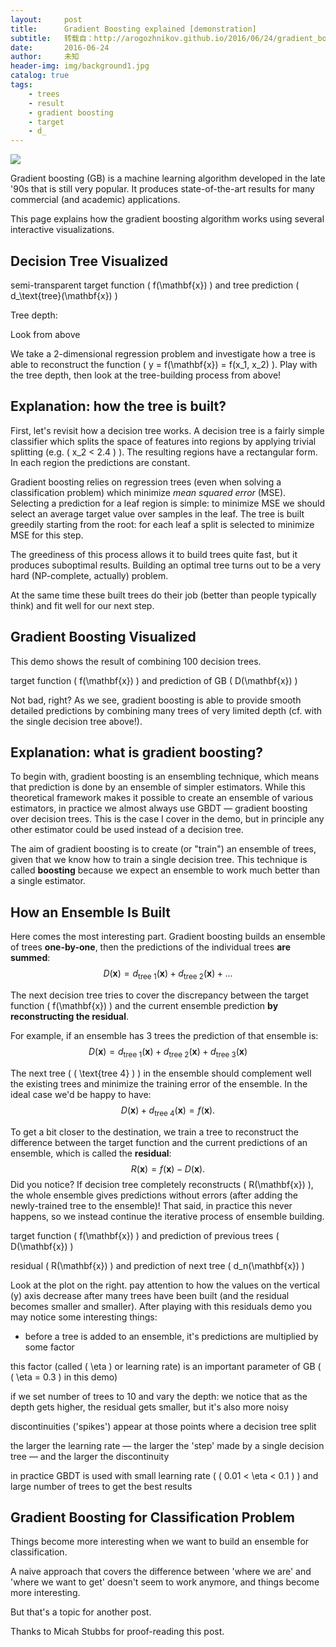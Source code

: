 ```yaml
---
layout:     post
title:      Gradient Boosting explained [demonstration]
subtitle:   转载自：http://arogozhnikov.github.io/2016/06/24/gradient_boosting_explained.html
date:       2016-06-24
author:     未知
header-img: img/background1.jpg
catalog: true
tags:
    - trees
    - result
    - gradient boosting
    - target
    - d_
---
```

![](http://arogozhnikov.github.io/images/gbdt_attractive_picture.png)



 Gradient boosting (GB) is a machine learning algorithm developed in the late '90s that is still very
 popular.
 It produces state-of-the-art results for many commercial (and academic) applications.
 


 This page explains how the gradient boosting algorithm works using several interactive visualizations.
 

## Decision Tree Visualized

semi-transparent target function \( f(\mathbf{x}) \) 
 and tree prediction \( d_\text{tree}(\mathbf{x}) \)
 








Tree depth: 



Look from above



 We take a 2-dimensional regression problem and investigate how a tree is able to reconstruct the function
 \( y = f(\mathbf{x}) = f(x_1, x_2) \).
 Play with the tree depth, then look at the tree-building process from above!
 

## Explanation: how the tree is built?


 First, let's revisit how a decision tree works.
 A decision tree is a fairly simple classifier which splits the space of features into regions by
 applying trivial splitting (e.g. \( x_2 < 2.4 \) ).
 The resulting regions have a rectangular form. In each region the predictions are constant.
 


 Gradient boosting relies on regression trees (even when solving a classification problem) which minimize
 *mean squared error* (MSE).
 Selecting a prediction for a leaf region is simple: to minimize MSE we should select an average target
 value over samples in the leaf.
 The tree is built greedily starting from the root: for each leaf a split is selected to minimize MSE for
 this step.
 


 The greediness of this process allows it to build trees quite fast, but it produces suboptimal results.
 Building an optimal tree turns out to be a very hard (NP-complete, actually) problem.
 


 At the same time these built trees do their job (better than people typically think)
 and fit well for our next step.
 

## Gradient Boosting Visualized


 This demo shows the result of combining 100 decision trees.
 

target function \( f(\mathbf{x}) \) and
 prediction of GB \( D(\mathbf{x}) \)
 






 Not bad, right?
 As we see, gradient boosting is able to provide smooth detailed predictions by combining many trees of very
 limited depth (cf. with the single decision tree above!).
 

## Explanation: what is gradient boosting?



 To begin with, gradient boosting is an ensembling technique, which means that prediction is done by an
 ensemble
 of simpler estimators.
 While this theoretical framework makes it possible to create an ensemble of various estimators, in practice
 we almost
 always use GBDT — gradient boosting over decision trees.
 This is the case I cover in the demo, but in principle any other estimator could be used instead of a
 decision tree.
 


 The aim of gradient boosting is to create (or "train") an ensemble of trees, given that we know how to
 train a single decision tree.
 This technique is called **boosting** because we expect an ensemble to work much better than
 a single estimator.
 

## How an Ensemble Is Built


 Here comes the most interesting part.
 Gradient boosting builds an ensemble of trees **one-by-one**,
 then the predictions of the individual trees **are summed**:
 $$
 D(\mathbf{x}) = d_\text{tree 1}(\mathbf{x}) + d_\text{tree 2}(\mathbf{x}) + ...
 $$
 


 The next decision tree tries to cover the discrepancy between the target function \( f(\mathbf{x}) \) and the current
 ensemble prediction **by reconstructing the residual**.
 


 For example, if an ensemble has 3 trees the prediction of that ensemble is:
 $$
 D(\mathbf{x}) = d_\text{tree 1}(\mathbf{x}) + d_\text{tree 2}(\mathbf{x}) + d_\text{tree 3}(\mathbf{x})
 $$

 The next tree ( \( \text{tree 4} \) ) in the ensemble should complement well the existing trees and minimize
 the training error of the ensemble. In the ideal case we'd be happy to have:
 $$
 D(\mathbf{x}) + d_\text{tree 4}(\mathbf{x}) = f(\mathbf{x}).
 $$
 


 To get a bit closer to the destination, we train a tree to reconstruct the difference between the
 target function and the current predictions of an ensemble, which is called the **residual**:
 $$
 R(\mathbf{x}) = f(\mathbf{x}) - D(\mathbf{x}).
 $$
 Did you notice? If decision tree completely reconstructs \( R(\mathbf{x}) \),
 the whole ensemble gives predictions without errors (after adding the
 newly-trained
 tree to the ensemble)!
 That said, in practice this never happens, so we instead continue the iterative process of ensemble building.
 

target function \( f(\mathbf{x}) \)
 and prediction of previous trees \( D(\mathbf{x}) \)
 




residual \( R(\mathbf{x}) \) and
 prediction
 of next tree \( d_n(\mathbf{x}) \)
 







 Look at the plot on the right. pay attention to how the values on the vertical (y) axis decrease after many trees have been built (and the residual
 becomes smaller and smaller). After playing with this residuals demo you may notice some interesting things:


- before a tree is added to an ensemble, it's predictions are multiplied by some factor

this factor (called \( \eta \) or learning rate) is an important parameter of GB ( \( \eta = 0.3 \) in this
 demo)
 
if we set number of trees to 10 and vary the depth: we notice that as the depth gets higher, the residual gets smaller, but it's also more
 noisy
 

 discontinuities ('spikes') appear at those points where a decision tree split
 

 the larger the learning rate — the larger the 'step' made by a single decision tree
 — and the larger the discontinuity
 

 in practice GBDT is used with small learning rate ( \( 0.01 < \eta < 0.1 \) ) and large number of trees
 to get the best results
 

## Gradient Boosting for Classification Problem


 Things become more interesting when we want to build an ensemble for classification.
 


 A naive approach that covers the difference between 'where we are' and 'where we want to get' doesn't seem to work anymore,
 and things become more interesting.
 


 But that's a topic for another post.
 


 Thanks to Micah Stubbs for proof-reading this post.
 
